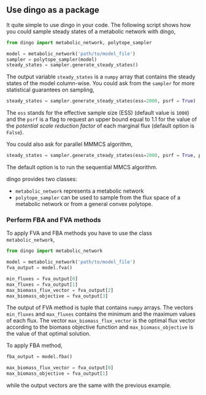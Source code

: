 ## Use dingo as a package

It quite simple to use dingo in your code. The following script shows how you could sample steady states of a metabolic network with dingo,

```python
from dingo import metabolic_network, polytope_sampler

model = metabolic_network('path/to/model_file')
sampler = polytope_sampler(model)
steady_states = sampler.generate_steady_states()
```

The output variable `steady_states` is a `numpy` array that contains the steady states of the model column-wise. You could ask from the `sampler` for more statistical guarantees on sampling,  

```python
steady_states = sampler.generate_steady_states(ess=2000, psrf = True)
```

The `ess` stands for the effective sample size (ESS) (default value is `1000`) and the `psrf` is a flag to request an upper bound equal to 1.1 for the value of the  *potential scale reduction factor* of each marginal flux (default option is `False`).  

You could also ask for parallel MMMCS algorithm,

```python
steady_states = sampler.generate_steady_states(ess=2000, psrf = True, parallel_mmcs = True, num_threads = 2)
```

The default option is to run the sequential MMCS algorithm.  

 dingo provides two classes:  

- `metabolic_network` represents a metabolic network
- `polytope_sampler` can be used to sample from the flux space of a metabolic network or from a general convex polytope.

### Perform FBA and FVA methods

To apply FVA and FBA methods you have to use the class `metabolic_network`,

```python
from dingo import metabolic_network

model = metabolic_network('path/to/model_file')
fva_output = model.fva()

min_fluxes = fva_output[0]
max_fluxes = fva_output[1]
max_biomass_flux_vector = fva_output[2]
max_biomass_objective = fva_output[3]
```

The output of FVA method is tuple that contains `numpy` arrays. The vectors `min_fluxes` and `max_fluxes` contains the minimum and the maximum values of each flux. The vector `max_biomass_flux_vector` is the optimal flux vector according to the biomass objective function and `max_biomass_objective` is the value of that optimal solution.  

To apply FBA method,

```python
fba_output = model.fba()

max_biomass_flux_vector = fva_output[0]
max_biomass_objective = fva_output[1]
```

while the output vectors are the same with the previous example.  